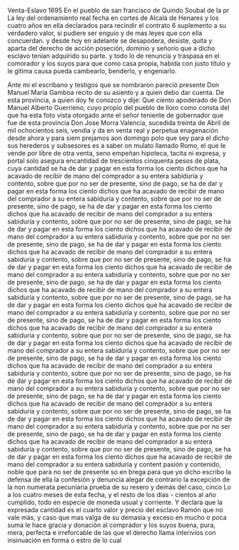 Venta-Eslavo
1695
En el pueblo de san francisco de Quindo Soubal de la pr
La ley del ordenamiento real fecha en cortes de Alcalá de Henares y los cuatro años en ella declarados para recíndir el contrato 6 suplemento a su verdadero valor, si pudiere ser enguío y de
mas leyes que con ella concuerdan. y desde hoy en adelante se desapodera, desiste, quita y aparta del derecho de acción poseción, dominio y señorío que a dicho esclavo tenían adquirido su parte. y todo lo de renuncia y traspasa en el comorador y
los suyos para que como casa propia, habida con justo título y le
gítima causa pueda cambearlo, benderlo, y engeniarlo.

Ante mi el escribano y testigos que se nombraron pareció presente Don Manuel Maria Gamboa recito de su asiento y a quien debo dar cuenta.
De esta provincia, a quien doy fe conozco y dije: Que ciento apoderado de Don Manuel Alberto Guerrieno, cuyo propio del pueblo de lloro como consta del que ha esta foto vista otorgado ante el señor teniente de gobernador que
fue de esta provincia Don Jose Morra Valencia, sucedida treinta de Abril de mil ochocientos seis, vendia y da en venta real y perpetua enagenación desde ahora y para siem
prejamos aon domingo polo que sey para el dicho sus herederos y subsesores es a saber on mulato llamado Romo, el que le vende por libre de otra venta, seno empeñan hipoteca, tacita ni expresa, y portal solo asegura encantidad
de trescientos cinquenta pesos de plata, cuya cantidad se ha de dar y pagar en esta forma los ciento dichos que ha acavado de recibir de mano del comprador a su entera sabiduría y contento, sobre que por no ser de presente, sino de pago, se ha de dar y pagar en esta forma los ciento dichos que ha acavado de recibir de mano del comprador a su entera sabiduría y contento, sobre que por no ser de presente, sino de pago, se ha de dar y pagar en esta forma los ciento dichos que ha acavado de recibir de mano del comprador a su entera sabiduría y contento, sobre que por no ser de presente, sino de pago, se ha de dar y pagar en esta forma los ciento dichos que ha acavado de recibir de mano del comprador a su entera sabiduría y contento, sobre que por no ser de presente, sino de pago, se ha de dar y pagar en esta forma los ciento dichos que ha acavado de recibir de mano del comprador a su entera sabiduría y contento, sobre que por no ser de presente, sino de pago, se ha de dar y pagar en esta forma los ciento dichos que ha acavado de recibir de mano del comprador a su entera sabiduría y contento, sobre que por no ser de presente, sino de pago, se ha de dar y pagar en esta forma los ciento dichos que ha acavado de recibir de mano del comprador a su entera sabiduría y contento, sobre que por no ser de presente, sino de pago, se ha de dar y pagar en esta forma los ciento dichos que ha acavado de recibir de mano del comprador a su entera sabiduría y contento, sobre que por no ser de presente, sino de pago, se ha de dar y pagar en esta forma los ciento dichos que ha acavado de recibir de mano del comprador a su entera sabiduría y contento, sobre que por no ser de presente, sino de pago, se ha de dar y pagar en esta forma los ciento dichos que ha acavado de recibir de mano del comprador a su entera sabiduría y contento, sobre que por no ser de presente, sino de pago, se ha de dar y pagar en esta forma los ciento dichos que ha acavado de recibir de mano del comprador a su entera sabiduría y contento, sobre que por no ser de presente, sino de pago, se ha de dar y pagar en esta forma los ciento dichos que ha acavado de recibir de mano del comprador a su entera sabiduría y contento, sobre que por no ser de presente, sino de pago, se ha de dar y pagar en esta forma los ciento dichos que ha acavado de recibir de mano del comprador a su entera sabiduría y contento, sobre que por no ser de presente, sino de pago, se ha de dar y pagar en esta forma los ciento dichos que ha acavado de recibir de mano del comprador a su entera sabiduría y contento, sobre que por no ser de presente, sino de pago, se ha de dar y pagar en esta forma los ciento dichos que ha acavado de recibir de mano del comprador a su entera sabiduría y contento, sobre que por no ser de presente, sino de pago, se ha de dar y pagar en esta forma los ciento dichos que ha acavado de recibir de mano del comprador a su entera sabiduría y content
pasión y contenido, noble que para no ser de presente so en brega para que yo dicho escribo la defensa de ella la confesión y denuncia alegar de contrario la excepción de la non numerata pecuniaria prueba de su resero y demás del caso, cinco
Lo a los cuatro meses de esta fecha, y el resto de los días - cientos al año cumplido, todo en especie de moneda usual y corriente. Y declara que la expresada cantidad es el cuarto valor y precio del esclavo Ramón que no vale más, y caso que
mas valga de su demasia y exceso en mucho o poca suma le hace gracia y donación al comprador y los suyos buena, pura, mera, perfecta e irreforcable de las que el derecho llama interivios con insinuación en forma o estro de lo cual